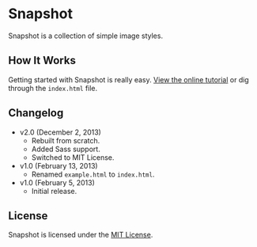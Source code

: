 # Snapshot
Snapshot is a collection of simple image styles.

## How It Works
Getting started with Snapshot is really easy. [View the online tutorial](http://cferdinandi.github.com/snapshot/) or dig through the `index.html` file.

## Changelog
* v2.0 (December 2, 2013)
  * Rebuilt from scratch.
  * Added Sass support.
  * Switched to MIT License.
* v1.0 (February 13, 2013)
  * Renamed `example.html` to `index.html`.
* v1.0 (February 5, 2013)
  * Initial release.

## License
Snapshot is licensed under the [MIT License](http://gomakethings.com/mit/).
